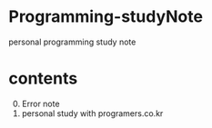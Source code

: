 # Programming-studyNote
personal programming study note

# contents
0. Error note
1. personal study with programers.co.kr
